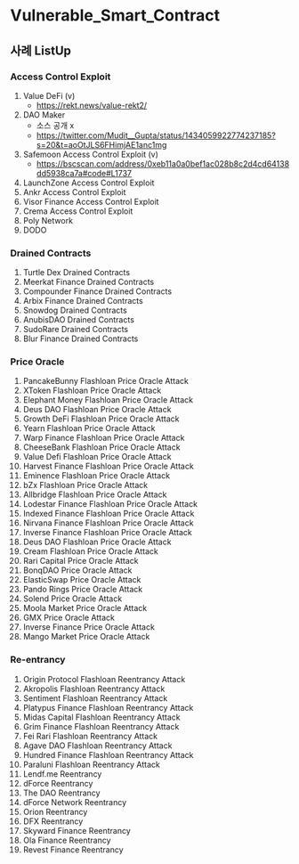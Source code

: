 # Vulnerable_Smart_Contract

## 사례 ListUp

### Access Control Exploit

1. Value DeFi (v)
   - https://rekt.news/value-rekt2/
2. DAO Maker
   - 소스 공개 x
   - https://twitter.com/Mudit__Gupta/status/1434059922774237185?s=20&t=aoOtJLS6FHimjAE1anc1mg
3. Safemoon Access Control Exploit (v)
   - https://bscscan.com/address/0xeb11a0a0bef1ac028b8c2d4cd64138dd5938ca7a#code#L1737
4. LaunchZone Access Control Exploit
5. Ankr Access Control Exploit
6. Visor Finance Access Control Exploit
7. Crema Access Control Exploit
8. Poly Network
9. DODO

### Drained Contracts

1. Turtle Dex Drained Contracts
2. Meerkat Finance Drained Contracts
3. Compounder Finance Drained Contracts
4. Arbix Finance Drained Contracts
5. Snowdog Drained Contracts
6. AnubisDAO Drained Contracts
7. SudoRare Drained Contracts
8. Blur Finance Drained Contracts

### Price Oracle

1. PancakeBunny Flashloan Price Oracle Attack
2. XToken Flashloan Price Oracle Attack
3. Elephant Money Flashloan Price Oracle Attack
4. Deus DAO Flashloan Price Oracle Attack
5. Growth DeFi Flashloan Price Oracle Attack
6. Yearn Flashloan Price Oracle Attack
7. Warp Finance Flashloan Price Oracle Attack
8. CheeseBank Flashloan Price Oracle Attack
9. Value Defi Flashloan Price Oracle Attack
10. Harvest Finance Flashloan Price Oracle Attack
11. Eminence Flashloan Price Oracle Attack
12. bZx Flashloan Price Oracle Attack
13. Allbridge Flashloan Price Oracle Attack
14. Lodestar Finance Flashloan Price Oracle Attack
15. Indexed Finance Flashloan Price Oracle Attack
16. Nirvana Finance Flashloan Price Oracle Attack
17. Inverse Finance Flashloan Price Oracle Attack
18. Deus DAO Flashloan Price Oracle Attack
19. Cream Flashloan Price Oracle Attack
20. Rari Capital Price Oracle Attack
21. BonqDAO Price Oracle Attack
22. ElasticSwap Price Oracle Attack
23. Pando Rings Price Oracle Attack
24. Solend Price Oracle Attack
25. Moola Market Price Oracle Attack
26. GMX Price Oracle Attack
27. Inverse Finance Price Oracle Attack
28. Mango Market Price Oracle Attack

### Re-entrancy

1. Origin Protocol Flashloan Reentrancy Attack
2. Akropolis Flashloan Reentrancy Attack
3. Sentiment Flashloan Reentrancy Attack
4. Platypus Finance Flashloan Reentrancy Attack
5. Midas Capital Flashloan Reentrancy Attack
6. Grim Finance Flashloan Reentrancy Attack
7. Fei Rari Flashloan Reentrancy Attack
8. Agave DAO Flashloan Reentrancy Attack
9. Hundred Finance Flashloan Reentrancy Attack
10. Paraluni Flashloan Reentrancy Attack
11. Lendf.me Reentrancy
12. dForce Reentrancy
13. The DAO Reentrancy
14. dForce Network Reentrancy
15. Orion Reentrancy
16. DFX Reentrancy
17. Skyward Finance Reentrancy
18. Ola Finance Reentrancy
19. Revest Finance Reentrancy

